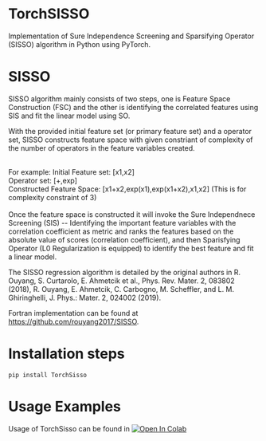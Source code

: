 
# TorchSISSO

Implementation of Sure Independence Screening and Sparsifying Operator (SISSO) algorithm in Python using PyTorch.

# SISSO

SISSO algorithm mainly consists of two steps, one is Feature Space Construction (FSC) and the other is identifying the correlated features using SIS and fit the linear model using SO. 

With the provided initial feature set (or primary feature set) and a operator set, SISSO constructs feature space with given constriant of complexity of the number of operators in the feature variables created. 

</br>
For example:
Initial Feature set: [x1,x2] </br>
Operator set: [+,exp] </br>
Constructed Feature Space: [x1+x2,exp(x1),exp(x1+x2),x1,x2]  (This is for complexity constraint of 3) 
</br>
</br>
Once the feature space is constructed it will invoke the Sure Independnece Screening (SIS) -- Identifying the important feature variables with the correlation coefficient as metric and ranks the features based on the absolute value of scores (correlation coefficient), and then Sparisfying Operator (L0 Regularization is equipped) to identify the best feature and fit a linear model. 
</br>

The SISSO regression algorithm is detailed by the original authors in R. Ouyang, S. Curtarolo, E. Ahmetcik et al., Phys. Rev. Mater. 2, 083802 (2018), R. Ouyang, E. Ahmetcik, C. Carbogno, M. Scheffler, and L. M. Ghiringhelli, J. Phys.: Mater. 2, 024002 (2019).
</br>

Fortran implementation can be found at https://github.com/rouyang2017/SISSO.

# Installation steps 
```
pip install TorchSisso
```

# Usage Examples
Usage of TorchSisso can be found in   <a href="https://github.com/PaulsonLab/TorchSISSO/blob/main/Test_Regressor_SISSO.ipynb">
  <img src="https://colab.research.google.com/assets/colab-badge.svg" alt="Open In Colab"/>
</a>

